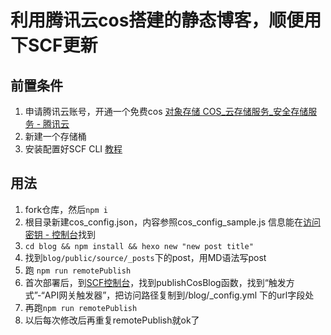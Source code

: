# 利用腾讯云cos搭建的静态博客，顺便用下SCF更新

## 前置条件
1. 申请腾讯云账号，开通一个免费cos [对象存储 COS_云存储服务_安全存储服务 - 腾讯云](https://cloud.tencent.com/product/cos)
2. 新建一个存储桶
3. 安装配置好SCF CLI [教程](https://cloud.tencent.com/document/product/583/37510)

## 用法
1. fork仓库，然后```npm i```
2. 根目录新建cos_config.json，内容参照cos_config_sample.js 信息能在[访问密钥 - 控制台](https://console.cloud.tencent.com/cam/capi)找到
3. ```cd blog && npm install && hexo new "new post title"```
4. 找到```blog/public/source/_posts```下的post，用MD语法写post
5. 跑 ```npm run remotePublish```
6. 首次部署后，到[SCF控制台](https://console.cloud.tencent.com/scf/)，找到publishCosBlog函数，找到“触发方式”-“API网关触发器”，把访问路径复制到/blog/_config.yml 下的url字段处
7. 再跑```npm run remotePublish```
8. 以后每次修改后再重复remotePublish就ok了
